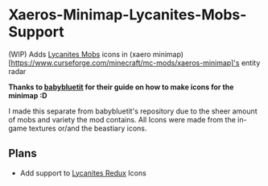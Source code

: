 # Xaeros-Minimap-Lycanites-Mobs-Support
(WIP) Adds [Lycanites Mobs](https://www.curseforge.com/minecraft/mc-mods/lycanites-mobs/) icons in (xaero minimap)[https://www.curseforge.com/minecraft/mc-mods/xaeros-minimap]'s entity radar

**Thanks to [babybluetit](https://github.com/babybluetit/Xaeros-Minimap-Modded-Support) for their guide on how to make icons for the minimap :D**

I made this separate from babybluetit's repository due to the sheer amount of mobs and variety the mod contains.
All Icons were made from the in-game textures or/and the beastiary icons.

## Plans
- Add support to [Lycanites Redux](https://www.curseforge.com/minecraft/texture-packs/lycanites-redux) Icons

